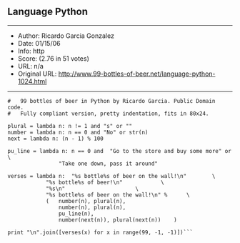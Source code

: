 
## Language Python ##
---
- Author: Ricardo Garcia Gonzalez
- Date: 01/15/06
- Info: http
- Score:  (2.76 in 51 votes)
- URL: n/a
- Original URL: http://www.99-bottles-of-beer.net/language-python-1024.html
---

```#!/usr/bin/env python
# 	99 bottles of beer in Python by Ricardo Garcia. Public Domain code.
# 	Fully compliant version, pretty indentation, fits in 80x24.

plural = lambda n: n != 1 and "s" or ""
number = lambda n: n == 0 and "No" or str(n)
next = lambda n: (n - 1) % 100

pu_line = lambda n: n == 0 and	"Go to the store and buy some more" or	\
				"Take one down, pass it around"

verses = lambda n:	"%s bottle%s of beer on the wall!\n"		\
			"%s bottle%s of beer!\n"			\
			"%s\n"						\
			"%s bottle%s of beer on the wall!\n" %		\
			(	number(n), plural(n),
			 	number(n), plural(n),
			 	pu_line(n),
			 	number(next(n)), plural(next(n))	)

print "\n".join([verses(x) for x in range(99, -1, -1)])```